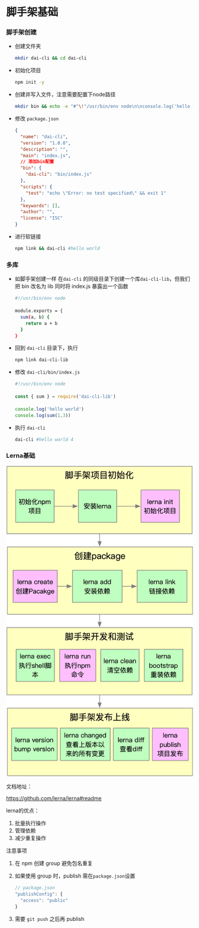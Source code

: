 # 脚手架基础

### 脚手架创建

- 创建文件夹

  ```sh
  mkdir dai-cli && cd dai-cli
  ```

- 初始化项目

  ```sh
  npm init -y
  ```

- 创建并写入文件，注意需要配置下node路径

  ```sh
  mkdir bin && echo -e "#"\!"/usr/bin/env node\n\nconsole.log('hello world')" > bin/index.js
  ```

- 修改 `package.json`

  ```json
  {
    "name": "dai-cli",
    "version": "1.0.0",
    "description": "",
    "main": "index.js",
    // 添加bin配置
    "bin": {
      "dai-cli": "bin/index.js"
    },
    "scripts": {
      "test": "echo \"Error: no test specified\" && exit 1"
    },
    "keywords": [],
    "author": "",
    "license": "ISC"
  }
  ```

- 进行软链接

  ```sh
  npm link && dai-cli #hello world
  ```

### 多库

- 如脚手架创建一样 在`dai-cli` 的同级目录下创建一个库`dai-cli-lib`，但我们把 bin 改名为 lib 同时将 index.js 暴露出一个函数

  ```sh
  #!/usr/bin/env node
  
  module.exports = {
    sum(a, b) {
      return a + b
    }
  }
  ```

- 回到 `dai-cli` 目录下，执行

  ```sh
  npm link dai-cli-lib
  ```

- 修改 `dai-cli/bin/index.js`

  ```javascript
  #!/usr/bin/env node
  
  const { sum } = require('dai-cli-lib')
  
  console.log('hello world')
  console.log(sum(1,3))
  ```

- 执行 `dai-cli`

  ```sh
  dai-cli #hello world 4
  ```

### Lerna基础

![lerna使用流程图](./images/5fda20d609a8a01307221197.png)

文档地址：

https://github.com/lerna/lerna#readme

lerna的优点：

1. 批量执行操作
2. 管理依赖
3. 减少重复操作

注意事项

1. 在 npm 创建 group 避免包名重复

2. 如果使用 group 时，publish 需在`package.json`设置

   ```javascript
   // package.json
   "publishConfig": {
     "access": "public"
   }
   ```

3. 需要 `git push` 之后再 publish
